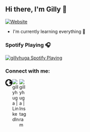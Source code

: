 ## Hi there, I'm Gilly 👋

[![Website](https://img.shields.io/website?label=gillyhuga.xyz&style=for-the-badge&url=https%3A%2F%2Fgillyhuga.xyz)](https://gillyhuga.xyz)

- I'm currently learning everything 💫

### Spotify Playing 🎧

[<img src="https://now-playing-codestackr.vercel.app/api/spotify-playing" alt="gillyhuga Spotify Playing" width="350" />](https://open.spotify.com/user/312tbfzm3r2i2eqeiurzp2uajpyy)

### Connect with me:

[<img align="left" alt="gillyhuga.xyz" width="22px" src="https://raw.githubusercontent.com/iconic/open-iconic/master/svg/globe.svg" />][website]

[<img align="left" alt="gillyhuga | LinkedIn" width="22px" src="https://cdn.jsdelivr.net/npm/simple-icons@v3/icons/linkedin.svg" />][linkedin]

[<img align="left" alt="gillyhuga | Instagram" width="22px" src="https://cdn.jsdelivr.net/npm/simple-icons@v3/icons/instagram.svg" />][instagram]

<br />

[website]: https://gillyhuga.xyz

[instagram]: https://instagram.com/gillyhuga

[linkedin]: https://linkedin.com/in/gillyhuga
